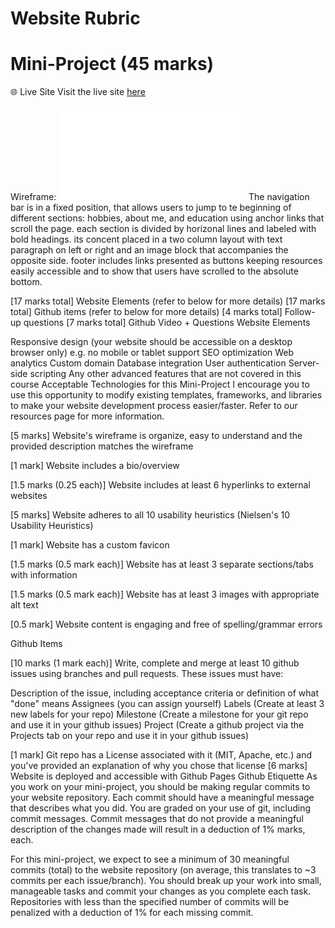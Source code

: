 
Website Rubric
=======
# Mini-Project (45 marks)
🌐 Live Site
Visit the live site [here](https://ricky-t1.github.io/)

Wireframe:
![wireframe](wireframe.pdf)
The navigation bar is in a fixed position, that allows users to jump to te beginning of different sections: hobbies, about me, and education using anchor links that scroll the page. each section is divided by horizonal lines and labeled with bold headings. its concent placed in a two column layout with text paragraph on left or right and an image block that accompanies the opposite side. footer includes links presented as buttons keeping resources easily accessible and to show that users have scrolled to the absolute bottom.

[17 marks total] Website Elements (refer to below for more details)
[17 marks total] Github items (refer to below for more details)
[4 marks total] Follow-up questions
[7 marks total] Github Video + Questions
Website Elements

Responsive design (your website should be accessible on a desktop browser only) e.g. no mobile or tablet support
SEO optimization
Web analytics
Custom domain
Database integration
User authentication
Server-side scripting
Any other advanced features that are not covered in this course
Acceptable Technologies for this Mini-Project
I encourage you to use this opportunity to modify existing templates, frameworks, and libraries to make your website development process easier/faster. Refer to our resources page for more information.

[5 marks] Website's wireframe is organize, easy to understand and the provided description matches the wireframe

[1 mark] Website includes a bio/overview

[1.5 marks (0.25 each)] Website includes at least 6 hyperlinks to external websites

[5 marks] Website adheres to all 10 usability heuristics (Nielsen's 10 Usability Heuristics)

[1 mark] Website has a custom favicon

[1.5 marks (0.5 mark each)] Website has at least 3 separate sections/tabs with information

[1.5 marks (0.5 mark each)] Website has at least 3 images with appropriate alt text

[0.5 mark] Website content is engaging and free of spelling/grammar errors

Github Items

[10 marks (1 mark each)] Write, complete and merge at least 10 github issues using branches and pull requests. 
These issues must have:


Description of the issue, including acceptance criteria or definition of what "done" means
Assignees (you can assign yourself)
Labels (Create at least 3 new labels for your repo)
Milestone (Create a milestone for your git repo and use it in your github issues)
Project (Create a github project via the Projects tab on your repo and use it in your github issues)

[1 mark] Git repo has a License associated with it (MIT, Apache, etc.) and you've provided an explanation of why you chose that license
[6 marks] Website is deployed and accessible with Github Pages
Github Etiquette
As you work on your mini-project, you should be making regular commits to your website repository. Each commit should have a meaningful message that describes what you did. You are graded on your use of git, including commit messages. Commit messages that do not provide a meaningful description of the changes made will result in a deduction of 1% marks, each.

For this mini-project, we expect to see a minimum of 30 meaningful commits (total) to the website repository (on average, this translates to ~3 commits per each issue/branch). You should break up your work into small, manageable tasks and commit your changes as you complete each task. Repositories with less than the specified number of commits will be penalized with a deduction of 1% for each missing commit.

